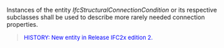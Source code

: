 ﻿Instances of the entity _IfcStructuralConnectionCondition_ or its respective subclasses shall be used to describe more rarely needed connection properties.

> <font color="#0000FF" size="-1"> HISTORY: New entity in Release IFC2x
		  edition 2. </font>
>
